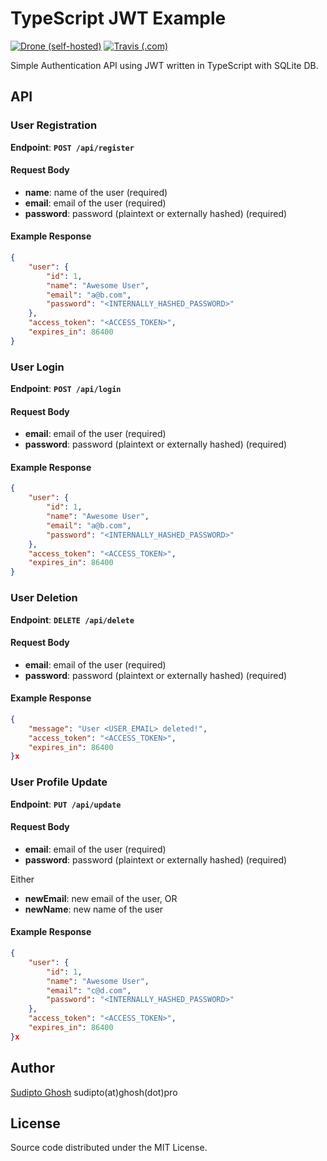 # TypeScript JWT Example

[![Drone (self-hosted)](https://img.shields.io/drone/build/sudipto/typescript-express.svg?logo=drone&server=https%3A%2F%2Fci.ghosh.pro&style=flat-square)](https://ci.ghosh.pro/sudipto/typescript-express)
[![Travis (.com)](https://img.shields.io/travis/com/sudiptog81/ts-express-jwt.svg?logo=travis&style=flat-square)](https://travis-ci.com/sudiptog81/ts-express-jwt)

Simple Authentication API using JWT written in TypeScript with SQLite DB.

## API

### User Registration

**Endpoint**: **`POST /api/register`**

#### Request Body

- **name**: name of the user (required)
- **email**: email of the user (required)
- **password**: password (plaintext or externally hashed) (required)

#### Example Response

```json
{
    "user": {
        "id": 1,
        "name": "Awesome User",
        "email": "a@b.com",
        "password": "<INTERNALLY_HASHED_PASSWORD>"
    },
    "access_token": "<ACCESS_TOKEN>",
    "expires_in": 86400
}
```

### User Login

**Endpoint**: **`POST /api/login`**

#### Request Body

- **email**: email of the user (required)
- **password**: password (plaintext or externally hashed) (required)

#### Example Response

```json
{
    "user": {
        "id": 1,
        "name": "Awesome User",
        "email": "a@b.com",
        "password": "<INTERNALLY_HASHED_PASSWORD>"
    },
    "access_token": "<ACCESS_TOKEN>",
    "expires_in": 86400
}
```

### User Deletion

**Endpoint**: **`DELETE /api/delete`**

#### Request Body

- **email**: email of the user (required)
- **password**: password (plaintext or externally hashed) (required)

#### Example Response

```json
{
    "message": "User <USER_EMAIL> deleted!",
    "access_token": "<ACCESS_TOKEN>",
    "expires_in": 86400
}x
```

### User Profile Update

**Endpoint**: **`PUT /api/update`**

#### Request Body

- **email**: email of the user (required)
- **password**: password (plaintext or externally hashed) (required)

Either

- **newEmail**: new email of the user, OR
- **newName**: new name of the user

#### Example Response

```json
{
    "user": {
        "id": 1,
        "name": "Awesome User",
        "email": "c@d.com",
        "password": "<INTERNALLY_HASHED_PASSWORD>"
    },
    "access_token": "<ACCESS_TOKEN>",
    "expires_in": 86400
}x
```

## Author

[Sudipto Ghosh](https://sudipto.ghosh.pro) sudipto(at)ghosh(dot)pro

## License

Source code distributed under the MIT License.